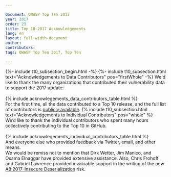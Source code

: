 ```yaml
---

document: OWASP Top Ten 2017
year: 2017
order: 23
title: Top 10-2017 Acknowledgements
lang: en
layout: full-width-document
author:
contributors:
tags: OWASP Top Ten 2017, Top Ten

---
```


{%- include t10_subsection_begin.html -%}
{%- include t10_subsection.html text="Acknowledgements to Data Contributors" pos="firstWhole" -%}
We'd like to thank the many organizations that contributed their vulnerability data to support the 2017 update:<br>
<br>
{% include acknowlegements_data_contributors_table.html %}
<br>
For the first time, all the data contributed to a Top 10 release, and the full list of contributors is [publicly available](https://github.com/OWASP/Top10/tree/master/2017/datacall/submissions).
{% include t10_subsection.html text="Acknowledgements to Individual Contributors" pos="whole" %}
<br>
We’d like to thank the individual contributors who spent many hours collectively contributing to the Top 10 in GitHub.<br>
<br>
{% include acknowlegements_individual_contributors_table.html %}
<br>
And everyone else who provided feedback via Twitter, email, and other means.
<br>
We would be remiss not to mention that Dirk Wetter, Jim Manico, and Osama Elnaggar have provided extensive assistance. Also, Chris Frohoff and Gabriel Lawrence provided invaluable support in the writing of the new [A8:2017-Insecure Deserialization](Top_10-2017_A8-Insecure_Deserialization.html) risk.
